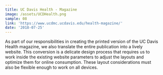 ```yaml
---
title: UC Davis Health - Magazine
image: /assets/UCDHealth.png
sample: 08
link: 'https://www.ucdmc.ucdavis.edu/health-magazine/'
date: '2018-07-25'
---
```

As part of our responsibilities in creating the printed version of the UC Davis Health magazine, we also translate the entire publication into a lively website. This conversion is a delicate design process that requires us to work inside the existing website parameters to adjust the layouts and optimize them for online consumption. These layout considerations must also be flexible enough to work on all devices.
